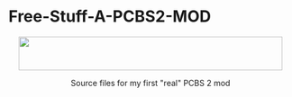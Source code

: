 # Free-Stuff-A-PCBS2-MOD

<div align="center">

<img src="https://i.imgur.com/l0cjP66.png" width="468" height="60" />

Source files for my first "real" PCBS 2 mod
